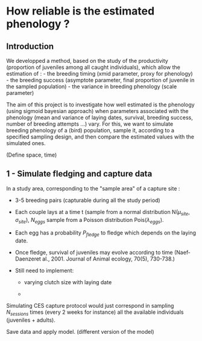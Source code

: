 # How reliable is the estimated phenology ?

## Introduction

We developped a method, based on the study of the productivity (proportion of juveniles among all caught individuals), which allow the estimation of : - the breeding timing (xmid parameter, proxy for phenology) - the breeding success (asymptote parameter, final proportion of juvenile in the sampled population) - the variance in breeding phenology (scale parameter)

The aim of this project is to investigate how well estimated is the phenology (using sigmoid bayesian approach) when parameters associated with the phenology (mean and variance of laying dates, survival, breeding success, number of breeding attempts ...) vary. For this, we want to simulate breeding phenology of a (bird) population, sample it, according to a specified sampling design, and then compare the estimated values with the simulated ones.

(Define space, time)

## 1 - Simulate fledging and capture data

In a study area, corresponding to the "sample area" of a capture site :

-   3-5 breeding pairs (capturable during all the study period)

-   Each couple lays at a time t (sample from a normal distribution N($\mu_{site}$, $\sigma_{site}$), $N_{eggs}$ sample from a Poisson distribution Pois($\lambda_{eggs}$).

-   Each egg has a probability $P_{fledge}$ to fledge which depends on the laying date.

-   Once fledge, survival of juveniles may evolve according to time (Naef‐Daenzeret al., 2001. Journal of Animal ecology, 70(5), 730-738.)

-   Still need to implement:

    -   varying clutch size with laying date

    -   

Simulating CES capture protocol would just correspond in sampling $N_{sessions}$ times (every 2 weeks for instance) all the available individuals (juveniles + adults).

Save data and apply model. (different version of the model)
